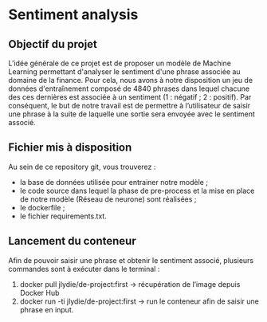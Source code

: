 # Sentiment analysis
## Objectif du projet

L’idée générale de ce projet est de proposer un modèle de Machine Learning permettant d'analyser le sentiment d'une phrase associée au domaine de la finance. Pour cela, nous avons à notre disposition un jeu de données d'entraînement composé de 4840 phrases dans lequel chacune des ces dernières est associée à un sentiment (1 : négatif ; 2 : positif). Par conséquent, le but de notre travail est de permettre à l’utilisateur de saisir une phrase à la suite de laquelle une sortie sera envoyée avec le sentiment associé. 

## Fichier mis à disposition
Au sein de ce repository git, vous trouverez :

- la base de données utilisée pour entrainer notre modèle ;
- le code source dans lequel la phase de pre-process et la mise en place de notre modèle (Réseau de neurone) sont réalisées ;
- le dockerfile ;
- le fichier requirements.txt.

## Lancement du conteneur
Afin de pouvoir saisir une phrase et obtenir le sentiment associé, plusieurs commandes sont à exécuter dans le terminal :

1) docker pull jlydie/de-project:first	-> récupération de l’image depuis Docker Hub
2) docker run -ti jlydie/de-project:first -> run le conteneur afin de saisir une phrase en input.
